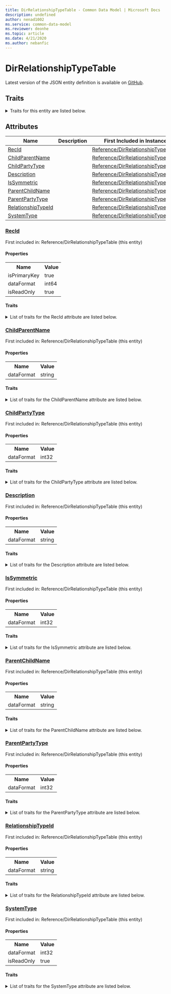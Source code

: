 ```yaml
---
title: DirRelationshipTypeTable - Common Data Model | Microsoft Docs
description: undefined
author: nenad1002
ms.service: common-data-model
ms.reviewer: deonhe
ms.topic: article
ms.date: 4/21/2020
ms.author: nebanfic
---
```


# DirRelationshipTypeTable

  
 Latest version of the JSON entity definition is available on <a href="https://github.com/Microsoft/CDM/tree/master/schemaDocuments/core/operationsCommon/Tables/Common/GAB/Reference/DirRelationshipTypeTable.cdm.json" target="_blank">GitHub</a>.  

## Traits

<details>
<summary>Traits for this entity are listed below.  
</summary>

**is.identifiedBy**  
  names a specifc identity attribute to use with an entity  <table><tr><th>Parameter</th><th>Value</th><th>Data type</th><th>Explanation</th></tr><tr><td>attribute</td><td>[DirRelationshipTypeTable/(resolvedAttributes)/RecId](#RecId)</td><td>attribute</td><td></td></tr></table>

**is.CDM.entityVersion**  
  <table><tr><th>Parameter</th><th>Value</th><th>Data type</th><th>Explanation</th></tr><tr><td>versionNumber</td><td>"1.0.0"</td><td>string</td><td>semantic version number of the entity</td></tr></table>

**is.application.releaseVersion**  
  <table><tr><th>Parameter</th><th>Value</th><th>Data type</th><th>Explanation</th></tr><tr><td>releaseVersion</td><td>"10.0.13.0"</td><td>string</td><td>semantic version number of the application introducing this entity</td></tr></table>

</details>

## Attributes

|Name|Description|First Included in Instance|
|---|---|---|
|[RecId](#RecId)||<a href="DirRelationshipTypeTable.md" target="_blank">Reference/DirRelationshipTypeTable</a>|
|[ChildParentName](#ChildParentName)||<a href="DirRelationshipTypeTable.md" target="_blank">Reference/DirRelationshipTypeTable</a>|
|[ChildPartyType](#ChildPartyType)||<a href="DirRelationshipTypeTable.md" target="_blank">Reference/DirRelationshipTypeTable</a>|
|[Description](#Description)||<a href="DirRelationshipTypeTable.md" target="_blank">Reference/DirRelationshipTypeTable</a>|
|[IsSymmetric](#IsSymmetric)||<a href="DirRelationshipTypeTable.md" target="_blank">Reference/DirRelationshipTypeTable</a>|
|[ParentChildName](#ParentChildName)||<a href="DirRelationshipTypeTable.md" target="_blank">Reference/DirRelationshipTypeTable</a>|
|[ParentPartyType](#ParentPartyType)||<a href="DirRelationshipTypeTable.md" target="_blank">Reference/DirRelationshipTypeTable</a>|
|[RelationshipTypeId](#RelationshipTypeId)||<a href="DirRelationshipTypeTable.md" target="_blank">Reference/DirRelationshipTypeTable</a>|
|[SystemType](#SystemType)||<a href="DirRelationshipTypeTable.md" target="_blank">Reference/DirRelationshipTypeTable</a>|

### <a href=#RecId name="RecId">RecId</a>

First included in: Reference/DirRelationshipTypeTable (this entity)  

#### Properties

<table><tr><th>Name</th><th>Value</th></tr><tr><td>isPrimaryKey</td><td>true</td></tr><tr><td>dataFormat</td><td>int64</td></tr><tr><td>isReadOnly</td><td>true</td></tr></table>

#### Traits

<details>
<summary>List of traits for the RecId attribute are listed below.</summary>

**is.dataFormat.integer**  
**is.dataFormat.big**  
**is.identifiedBy**  
names a specifc identity attribute to use with an entity  <table><tr><th>Parameter</th><th>Value</th><th>Data type</th><th>Explanation</th></tr><tr><td>attribute</td><td>[DirRelationshipTypeTable/(resolvedAttributes)/RecId](#RecId)</td><td>attribute</td><td></td></tr></table>

**is.readOnly**  
**is.dataFormat.integer**  
**is.dataFormat.big**  
</details>

### <a href=#ChildParentName name="ChildParentName">ChildParentName</a>

First included in: Reference/DirRelationshipTypeTable (this entity)  

#### Properties

<table><tr><th>Name</th><th>Value</th></tr><tr><td>dataFormat</td><td>string</td></tr></table>

#### Traits

<details>
<summary>List of traits for the ChildParentName attribute are listed below.</summary>

**is.dataFormat.character**  
**is.dataFormat.big**  
**is.dataFormat.array**  
**is.dataFormat.character**  
**is.dataFormat.array**  
</details>

### <a href=#ChildPartyType name="ChildPartyType">ChildPartyType</a>

First included in: Reference/DirRelationshipTypeTable (this entity)  

#### Properties

<table><tr><th>Name</th><th>Value</th></tr><tr><td>dataFormat</td><td>int32</td></tr></table>

#### Traits

<details>
<summary>List of traits for the ChildPartyType attribute are listed below.</summary>

**is.dataFormat.integer**  
**is.dataFormat.integer**  
</details>

### <a href=#Description name="Description">Description</a>

First included in: Reference/DirRelationshipTypeTable (this entity)  

#### Properties

<table><tr><th>Name</th><th>Value</th></tr><tr><td>dataFormat</td><td>string</td></tr></table>

#### Traits

<details>
<summary>List of traits for the Description attribute are listed below.</summary>

**is.dataFormat.character**  
**is.dataFormat.big**  
**is.dataFormat.array**  
**is.dataFormat.character**  
**is.dataFormat.array**  
</details>

### <a href=#IsSymmetric name="IsSymmetric">IsSymmetric</a>

First included in: Reference/DirRelationshipTypeTable (this entity)  

#### Properties

<table><tr><th>Name</th><th>Value</th></tr><tr><td>dataFormat</td><td>int32</td></tr></table>

#### Traits

<details>
<summary>List of traits for the IsSymmetric attribute are listed below.</summary>

**is.dataFormat.integer**  
**is.dataFormat.integer**  
</details>

### <a href=#ParentChildName name="ParentChildName">ParentChildName</a>

First included in: Reference/DirRelationshipTypeTable (this entity)  

#### Properties

<table><tr><th>Name</th><th>Value</th></tr><tr><td>dataFormat</td><td>string</td></tr></table>

#### Traits

<details>
<summary>List of traits for the ParentChildName attribute are listed below.</summary>

**is.dataFormat.character**  
**is.dataFormat.big**  
**is.dataFormat.array**  
**is.dataFormat.character**  
**is.dataFormat.array**  
</details>

### <a href=#ParentPartyType name="ParentPartyType">ParentPartyType</a>

First included in: Reference/DirRelationshipTypeTable (this entity)  

#### Properties

<table><tr><th>Name</th><th>Value</th></tr><tr><td>dataFormat</td><td>int32</td></tr></table>

#### Traits

<details>
<summary>List of traits for the ParentPartyType attribute are listed below.</summary>

**is.dataFormat.integer**  
**is.dataFormat.integer**  
</details>

### <a href=#RelationshipTypeId name="RelationshipTypeId">RelationshipTypeId</a>

First included in: Reference/DirRelationshipTypeTable (this entity)  

#### Properties

<table><tr><th>Name</th><th>Value</th></tr><tr><td>dataFormat</td><td>string</td></tr></table>

#### Traits

<details>
<summary>List of traits for the RelationshipTypeId attribute are listed below.</summary>

**is.dataFormat.character**  
**is.dataFormat.big**  
**is.dataFormat.array**  
**is.dataFormat.character**  
**is.dataFormat.array**  
</details>

### <a href=#SystemType name="SystemType">SystemType</a>

First included in: Reference/DirRelationshipTypeTable (this entity)  

#### Properties

<table><tr><th>Name</th><th>Value</th></tr><tr><td>dataFormat</td><td>int32</td></tr><tr><td>isReadOnly</td><td>true</td></tr></table>

#### Traits

<details>
<summary>List of traits for the SystemType attribute are listed below.</summary>

**is.dataFormat.integer**  
**is.readOnly**  
**is.dataFormat.integer**  
</details>
